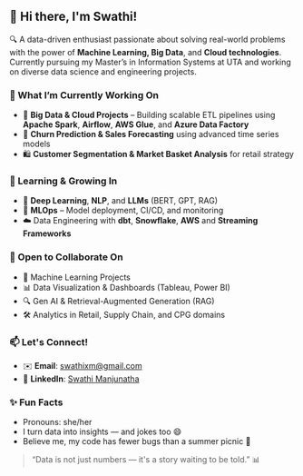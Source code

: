 ## 👋 Hi there, I'm Swathi!

🔍 A data-driven enthusiast passionate about solving real-world problems with the power of **Machine Learning, Big Data**, and **Cloud technologies**. Currently pursuing my Master’s in Information Systems at UTA and working on diverse data science and engineering projects.



### 🔭 What I’m Currently Working On
- 🚀 **Big Data & Cloud Projects** – Building scalable ETL pipelines using **Apache Spark**, **Airflow**, **AWS Glue**, and **Azure Data Factory**
- 🧠 **Churn Prediction & Sales Forecasting** using advanced time series models
- 🛍️ **Customer Segmentation & Market Basket Analysis** for retail strategy



### 🌱 Learning & Growing In
- 🤖 **Deep Learning**, **NLP**, and **LLMs** (BERT, GPT, RAG)
- 🔧 **MLOps** – Model deployment, CI/CD, and monitoring
- ☁️ Data Engineering with **dbt**, **Snowflake**, **AWS** and **Streaming Frameworks**



### 🤝 Open to Collaborate On
- 🧪 Machine Learning Projects
- 📊 Data Visualization & Dashboards (Tableau, Power BI)
- 🔍 Gen AI & Retrieval-Augmented Generation (RAG)
- 🛠️ Analytics in Retail, Supply Chain, and CPG domains



### 📫 Let's Connect!
- ✉️ **Email**: swathixm@gmail.com  
- 💼 **LinkedIn**: [Swathi Manjunatha](https://www.linkedin.com/in/swathi-manjunatha)  



### ✨ Fun Facts
- Pronouns: she/her  
- I turn data into insights — and jokes too 😄  
- Believe me, my code has fewer bugs than a summer picnic 🍉



> “Data is not just numbers — it's a story waiting to be told.” 📊
